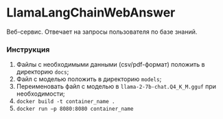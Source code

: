 # LlamaLangChainWebAnswer

Веб-сервис. Отвечает на запросы пользователя по базе знаний.

### Инструкция
1. Файлы с необходимыми данными (csv/pdf-формат) положить в директорию `docs`;
2. Файл с моделью положить в директорию `models`;
3. Переименовать файл с моделью в `llama-2-7b-chat.Q4_K_M.gguf` при необходимости;
4. `docker build -t container_name .`
5. `docker run −p 8080:8080 container_name`
